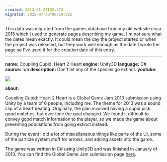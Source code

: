 ```yaml
---
created: 2013-01-27T22:37Z
migrated: 2025-07-30T06:19:58Z
---
```


This data was migrated from the games database from my old website circa 2015 which I used to generate pages describing my game. I'm not sure what the dates mean exactly. It could mean the day the project started or when the project was released, but they work well enough as the date I wrote the page so I've used it for the creation date of this entry.

---

**name:** Coupling Cupid: Heart 2 Heart
**engine:** Unity3D
**language:** C#
**source:** n/a
**description:** Don't let any of the species go extinct.
**youtube:**

![](https://www.youtube.com/watch?v=tbmOL5mIEYE)

**about:**

Coupling Cupid: Heart 2 Heart is a Global Game Jam 2013 submission using Unity by a team of 6 people, including me. The theme for 2013 was a sound clip of a heart beating. Originally, the plan involved having a cupid pick good matches, but over time the goal changed. We found it difficult to convey good match information to the player, so we made the game about preventing populations from going extinct instead.

During the event I did a lot of miscellaneous things like parts of the UI, some of the particle system stuff for arrows, and adding assets into the game.

The game was written in C# using Unity3D and was finished in January of 2013. You can find the Global Game Jam submission page [here](http://2013.globalgamejam.org/2013/coupling-cupid-heart-2-heart).
